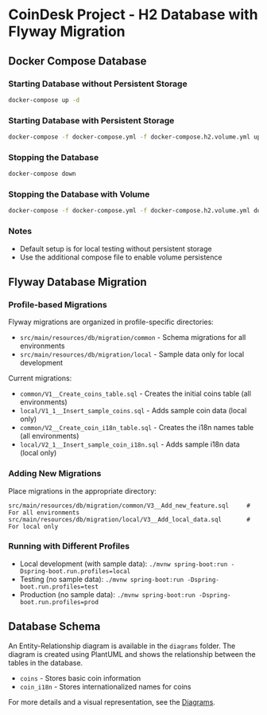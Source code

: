 # CoinDesk Project - H2 Database with Flyway Migration

## Docker Compose Database

### Starting Database without Persistent Storage
```bash
docker-compose up -d
```

### Starting Database with Persistent Storage
```bash
docker-compose -f docker-compose.yml -f docker-compose.h2.volume.yml up -d
```

### Stopping the Database
```bash
docker-compose down
```

### Stopping the Database with Volume
```bash
docker-compose -f docker-compose.yml -f docker-compose.h2.volume.yml down
```

### Notes
- Default setup is for local testing without persistent storage
- Use the additional compose file to enable volume persistence

## Flyway Database Migration

### Profile-based Migrations
Flyway migrations are organized in profile-specific directories:
- `src/main/resources/db/migration/common` - Schema migrations for all environments
- `src/main/resources/db/migration/local` - Sample data only for local development

Current migrations:
- `common/V1__Create_coins_table.sql` - Creates the initial coins table (all environments)
- `local/V1_1__Insert_sample_coins.sql` - Adds sample coin data (local only)
- `common/V2__Create_coin_i18n_table.sql` - Creates the i18n names table (all environments)
- `local/V2_1__Insert_sample_coin_i18n.sql` - Adds sample i18n data (local only)

### Adding New Migrations
Place migrations in the appropriate directory:
```
src/main/resources/db/migration/common/V3__Add_new_feature.sql     # For all environments
src/main/resources/db/migration/local/V3__Add_local_data.sql       # For local only
```

### Running with Different Profiles
- Local development (with sample data): `./mvnw spring-boot:run -Dspring-boot.run.profiles=local`
- Testing (no sample data): `./mvnw spring-boot:run -Dspring-boot.run.profiles=test`
- Production (no sample data): `./mvnw spring-boot:run -Dspring-boot.run.profiles=prod`

## Database Schema

An Entity-Relationship diagram is available in the `diagrams` folder. The diagram is created using PlantUML and shows the relationship between the tables in the database.

- `coins` - Stores basic coin information
- `coin_i18n` - Stores internationalized names for coins

For more details and a visual representation, see the [Diagrams](./diagrams/README.md).
